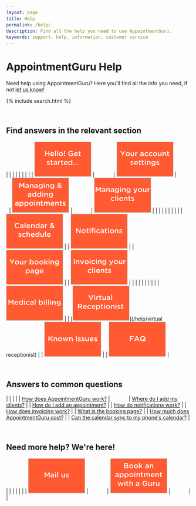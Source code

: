 ```yaml
---
layout: page
title: Help
permalink: /help/
description: Find all the help you need to use AppointmentGuru.
keywords: support, help, information, customer service
---
```


# AppointmentGuru Help

Need help using AppointmentGuru? Here you'll find all the info you need, if not [let us know](mailto:support@appointmentguru.co)!

{% include search.html %}

<br>

## Find answers in the relevant section

| | | | | | | |
| [![Get started](/assets/img/help/hello_get_started.png)](/help/get-started) | &nbsp; &nbsp; &nbsp; &nbsp; &nbsp; &nbsp; | [![Account settings](/assets/img/help/account_settings.png)](/help/account-settings) | &nbsp; &nbsp; &nbsp; &nbsp; &nbsp; &nbsp; | [![Adding and managing appointments](/assets/img/help/managing_adding_appointments.png)](/help/adding-and-managing-appointments) | &nbsp; &nbsp; &nbsp; &nbsp; &nbsp; &nbsp; | [![Managing your clients](/assets/img/help/managing_your_clients.png)](/help/managing-your-clients) |
| | | | | | | |
| [![Calendar and schedule](/assets/img/help/calendar_schedule.png)](/help/calendar-and-schedule) | | [![Notifications](/assets/img/help/notifications.png)](/help/notifications) | | [![Your booking page](/assets/img/help/booking_page.png)](/help/your-booking-page) | | [![Invoicing your clients](/assets/img/help/invoicing_your_clients.png)](/help/invoicing-your-clients) |
| | | | | | | |
| [![Medical billing](/assets/img/help/medical_billing.png)](/help/medical-billing) | | [![Virtual Receptionist](/assets/img/help/virtual_receptionist.png)](/help/virtual receptionist) | | [![Known Issues](/assets/img/help/known_issues.png)](/help/known-issues) | | [![FAQ](/assets/img/help/faq.png)](/help/faq) |

<br>

## Answers to common questions

| | | |
| [How does AppointmentGuru work?](how-does-appointmentguru-work) | &nbsp; &nbsp; &nbsp; &nbsp; &nbsp; &nbsp; | [Where do I add my clients?](add-clients) |
| [How do I add an appointment?](add-an-appointment) | | [How do notifications work?](how-do-notifications-work) |
| [How does invoicing work?](how-does-invoicing-work) | | [What is the booking page?](booking-page) |
| [How much does AppointmentGuru cost?](how-much-does-appointmentguru-cost) | | [Can the calendar sync to my phone's calendar?](sync-calendar-to-phone) |

<br>

## Need more help? We're here!

| | | | | |
| [![Mail us](/assets/img/help/mail_us.png)](mailto:support@appointmentguru.co) | &nbsp; &nbsp; &nbsp; &nbsp; &nbsp; &nbsp; | [![Book an appointment with a Guru](/assets/img/help/book_an_appointment.png)](/get-a-guru/) | &nbsp; &nbsp; &nbsp; &nbsp; &nbsp; &nbsp; |  |
